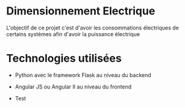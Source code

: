 # Dimensionnement Electrique

L'objectif de ce projet c'est d'avoir les consommations électriques de certains systèmes afin d'avoir la puissance électrique 

# Technologies utilisées

- Python avec le framework Flask au niveau du backend
- Angular JS ou Angular II au niveau du frontend

- Test
